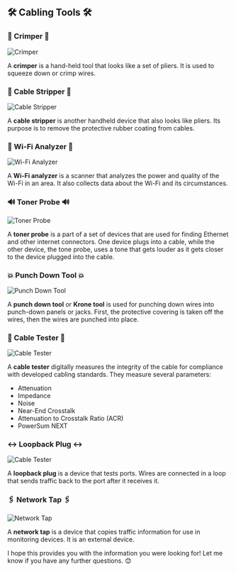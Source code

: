 ## 🛠️ Cabling Tools 🛠️

### 🔧 Crimper 🔧

![Crimper](https://d3c33hcgiwev3.cloudfront.net/imageAssetProxy.v1/RFTwIFuWSWW6RQ-7NRtshw_e99f1e919b8d41deba6a2065a580a3f1_image.png?expiry=1713398400000&hmac=cKU_9uq1wc23DEOzOpIwC5PwP78eImYGAuIjC4mFXp0)

A **crimper** is a hand-held tool that looks like a set of pliers. It is used to squeeze down or crimp wires.

### 🔪 Cable Stripper 🔪

![Cable Stripper](https://d3c33hcgiwev3.cloudfront.net/imageAssetProxy.v1/7Te8SaZRREaaRB9cijed8A_ad3d5af4f2fc47fb885282f7114835f1_image.png?expiry=1713398400000&hmac=ePNJkTKVFfU35aJ2bNP2Prn8YmMcwNHUvWhZufZzKw4)

A **cable stripper** is another handheld device that also looks like pliers. Its purpose is to remove the protective rubber coating from cables.

### 📶 Wi-Fi Analyzer 📶

![Wi-Fi Analyzer](https://d3c33hcgiwev3.cloudfront.net/imageAssetProxy.v1/ZCLMQxR-Scuq8TFqB3_tGQ_c94b6a4336a143179e0814d32b2846f1_image.png?expiry=1713398400000&hmac=TudmsKX0vEwa-Cibx8_MX2dBo_96Xhs35OpaP9P_clY)

A **Wi-Fi analyzer** is a scanner that analyzes the power and quality of the Wi-Fi in an area. It also collects data about the Wi-Fi and its circumstances.

### 🔊 Toner Probe 🔊

![Toner Probe](https://d3c33hcgiwev3.cloudfront.net/imageAssetProxy.v1/3f7qWhG7Rkqv9c0nLEfTvA_986ab5ec6dfc45c6be4ba606d299faf1_image.png?expiry=1713398400000&hmac=75a95Xm9yeDX5awdGNfnm0879UDNiGi56VYS8WBcngs)

A **toner probe** is a part of a set of devices that are used for finding Ethernet and other internet connectors. One device plugs into a cable, while the other device, the tone probe, uses a tone that gets louder as it gets closer to the device plugged into the cable.

### 💥 Punch Down Tool 💥

![Punch Down Tool](https://d3c33hcgiwev3.cloudfront.net/imageAssetProxy.v1/Dqi4CCl9RX6mUkvBE_Nvgg_1fb1f003e3424d07ba7dfadc754938f1_image.png?expiry=1713398400000&hmac=9fOgaxmPJZMke5Y3WsiOnG-KN5pyqf-r-RqrrkZfgHE)

A **punch down tool** or **Krone tool** is used for punching down wires into punch-down panels or jacks. First, the protective covering is taken off the wires, then the wires are punched into place.

### 📏 Cable Tester 📏

![Cable Tester](https://d3c33hcgiwev3.cloudfront.net/imageAssetProxy.v1/p9_MR7iES_-No0TcGj5chQ_bfed17df9e39418f8e64e5268c471bf1_image.png?expiry=1713398400000&hmac=BKI06yg02hl-5ya8GQYzh4SguQ6kG5uuUs1y-GYJaRI)

A **cable tester** digitally measures the integrity of the cable for compliance with developed cabling standards. They measure several parameters:

- Attenuation
- Impedance
- Noise
- Near-End Crosstalk
- Attenuation to Crosstalk Ratio (ACR)
- PowerSum NEXT

### ↔️ Loopback Plug ↔️

![Cable Tester](https://d3c33hcgiwev3.cloudfront.net/imageAssetProxy.v1/tRZTR2KRRj2QevserlvNpQ_def846c3c0e648409849f75482df6cf1_image.png?expiry=1713398400000&hmac=j7lJ1o4e8hpA562wW1G7y9ucuhqqrL3uNSd5981vz0Y)

A **loopback plug** is a device that tests ports. Wires are connected in a loop that sends traffic back to the port after it receives it.

### 🖇️ Network Tap 🖇️

![Network Tap](https://d3c33hcgiwev3.cloudfront.net/imageAssetProxy.v1/PJXCGDqoS92AioOqSl360A_f8a2553e62184114b9d7f496385ec5f1_image.png?expiry=1713398400000&hmac=dy8g76MU2XoBcrCY0TfFrn8fOaDENgrrNR97CdvdE7I)

A **network tap** is a device that copies traffic information for use in monitoring devices. It is an external device.

I hope this provides you with the information you were looking for! Let me know if you have any further questions. 😊